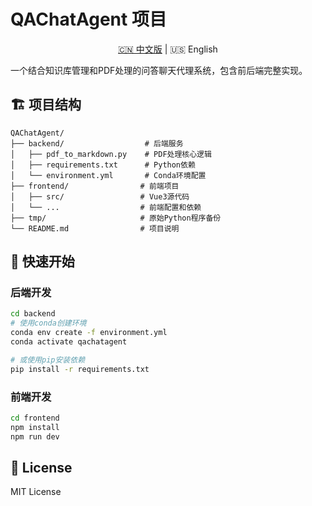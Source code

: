 # QAChatAgent 项目

<div align="center">
  <a href="README_CN.md">🇨🇳 中文版</a> | 🇺🇸 English
</div>

一个结合知识库管理和PDF处理的问答聊天代理系统，包含前后端完整实现。

## 🏗️ 项目结构

```
QAChatAgent/
├── backend/                  # 后端服务
│   ├── pdf_to_markdown.py    # PDF处理核心逻辑
│   ├── requirements.txt      # Python依赖
│   └── environment.yml       # Conda环境配置
├── frontend/                # 前端项目
│   ├── src/                 # Vue3源代码
│   └── ...                  # 前端配置和依赖
├── tmp/                     # 原始Python程序备份
└── README.md                # 项目说明
```

## 🚀 快速开始

### 后端开发

```bash
cd backend
# 使用conda创建环境
conda env create -f environment.yml
conda activate qachatagent

# 或使用pip安装依赖
pip install -r requirements.txt
```

### 前端开发

```bash
cd frontend
npm install
npm run dev
```

## 📄 License

MIT License